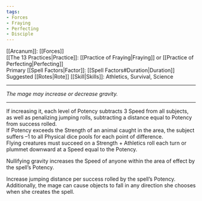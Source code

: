 ```yaml
---
tags:
- Forces
- Fraying
- Perfecting
- Disciple
---
```


[[Arcanum]]: [[Forces]]\
[[The 13 Practices|Practice]]: [[Practice of Fraying|Fraying]] or [[Practice of Perfecting|Perfecting]]\
Primary [[Spell Factors|Factor]]: [[Spell Factors#Duration|Duration]]\
Suggested [[Rotes|Rote]] [[Skill|Skills]]: Athletics, Survival, Science

---

_The mage may increase or decrease gravity._

---

If increasing it, each level of Potency subtracts 3 Speed from all subjects, as well as penalizing jumping rolls, subtracting a distance equal to Potency from success rolled.\
If Potency exceeds the Strength of an animal caught in the area, the subject suffers –1 to all Physical dice pools for each point of difference.\
Flying creatures must succeed on a Strength + Athletics roll each turn or plummet downward at a Speed equal to the Potency.

Nullifying gravity increases the Speed of anyone within the area of effect by the spell’s Potency. 

Increase jumping distance per success rolled by the spell’s Potency.\
Additionally, the mage can cause objects to fall in any direction she chooses when she creates the spell.